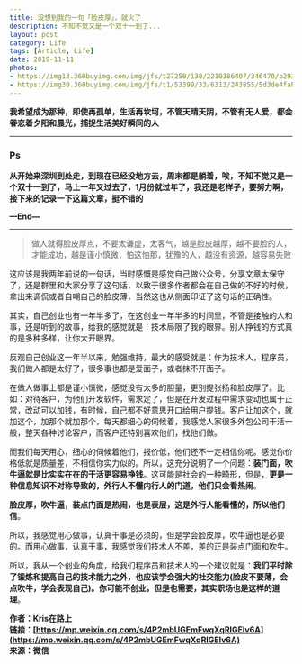 ```yaml
---
title: 没想到我的一句「脸皮厚」，就火了
description: 不知不觉又是一个双十一到了...
layout: post
category: Life
tags: [Article, Life]
date: 2019-11-11
photos:
- https://img13.360buyimg.com/img/jfs/t27250/130/2210386407/346470/b293956f/5bfa9a77N4d1e5915.jpg
- https://img30.360buyimg.com/img/jfs/t1/53399/33/6313/243855/5d3de4faEe146d060/d89fad94cd62e123.jpg
---
```


<p><b>我希望成为那种，即使再孤单，生活再坎坷，不管天晴天阴，不管有无人爱，都会眷恋着夕阳和晨光，捕捉生活美好瞬间的人</b></p>

-----

### Ps

**从开始来深圳到处走，到现在已经没地方去，周末都是躺着，唉，不知不觉又是一个双十一到了，马上一年又过去了，1月份就过年了，我还是老样子，要努力啊，接下来的记录一下这篇文章，挺不错的**

**—End—**

-----

> 做人就得脸皮厚点，不要太谦虚，太客气，越是脸皮越厚，越不要脸的人，才能成功，越是谨小慎微，怕这怕那，犹豫的人，越没有资源，越容易失败

这应该是我两年前说的一句话，当时感慨是感觉自己做公众号，分享文章太保守了，还是群里和大家分享了这句话，以致于很多作者都会在自己做的不好的时候，拿出来调侃或者自嘲自己的脸皮薄，当然这也从侧面印证了这句话的正确性。

其实，自己创业也有一年半多了，在这创业一年半多的时间里，不管是接触的人和事，还是听到的故事，给我的感觉就是：技术局限了我的眼界。别人挣钱的方式真的是多种多样，让你大开眼界。

反观自己创业这一年半以来，勉强维持，最大的感受就是：作为技术人，程序员，我们做人都是太好了，很多事也都是爱面子，或者抹不开面子。

在做人做事上都是谨小慎微，感觉没有太多的胆量，更别提张扬和脸皮厚了。比如：对待客户，为他们开发软件，需求定了，但是在开发过程中需求变动也属于正常，改动可以加钱，有时候，自己都不好意思开口给用户提钱。客户让加这个，就加这个，加那个就加那个，每天都细心的伺候着，我感觉人家很多外包公司干活一般，整天各种讨论客户，而客户还特别喜欢他们，找他们做。

而我们每天用心，细心的伺候着他们，报价低，他们还不一定相信你呢。感觉你价格低就是质量差，不相信你实力似的。所以，这充分说明了一个问题：**装门面，吹牛逼就是比实实在在的干活更容易挣钱**。这可能是社会的一种畸形，但是，**更是一种信息知识不对称导致的，外行人不懂内行人的门道，他们只会看热闹**。

**脸皮厚，吹牛逼，装点门面是热闹，也是表层，这是外行人能看懂的，所以他们信**。

所以，我感觉用心做事，认真干事是必须的，但是学会脸皮厚，吹牛逼也是必要的。而用心做事，认真干事，我感觉我们技术人不差，差的正是装点门面和吹牛。

所以，我从一个创业的角度，给我们程序员和技术人的一个建议就是：**我们平时除了锻炼和提高自己的技术能力之外，也应该学会强大的社交能力(脸皮不要薄，会点吹牛，学会表现自己)。你可能不创业，但是也需要，其实职场也是这样的道理**。

**作者：Kris在路上**  
**链接：[https://mp.weixin.qq.com/s/4P2mbUGEmFwqXqRIGElv6A](https://mp.weixin.qq.com/s/4P2mbUGEmFwqXqRIGElv6A)**  
**来源：微信**  